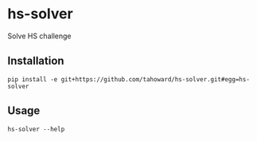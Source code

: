 # hs-solver
Solve HS challenge

## Installation
`pip install -e git+https://github.com/tahoward/hs-solver.git#egg=hs-solver`

## Usage
`hs-solver --help`
